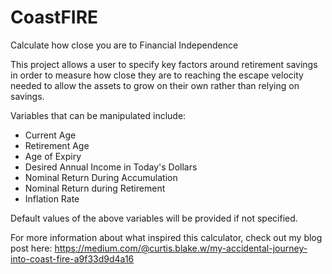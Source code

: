 # CoastFIRE
Calculate how close you are to Financial Independence

This project allows a user to specify key factors around retirement savings in order to measure how close they are to reaching the escape velocity needed to allow the assets to grow on their own rather than relying on savings.

Variables that can be manipulated include:
 - Current Age
 - Retirement Age
 - Age of Expiry
 - Desired Annual Income in Today's Dollars
 - Nominal Return During Accumulation
 - Nominal Return during Retirement
 - Inflation Rate

Default values of the above variables will be provided if not specified.

For more information about what inspired this calculator, check out my blog post here:
https://medium.com/@curtis.blake.w/my-accidental-journey-into-coast-fire-a9f33d9d4a16

